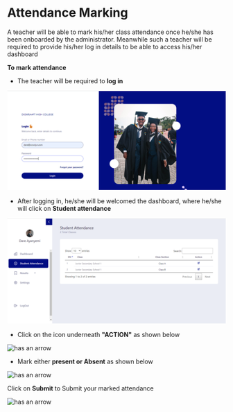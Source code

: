 # Attendance Marking

A teacher will be able to mark his/her class attendance once he/she has been onboarded by the administrator. Meanwhile such a teacher will be required to provide his/her log in details to be able to access his/her dashboard

**To mark attendance**
- The teacher will be required to **log in**

![has two graduate pictures](https://github.com/digikraaft/docs.scoolyn.com/blob/emma/teacher%20log%20in.png)

- After logging in, he/she will be welcomed the dashboard, where he/she will click on  **Student attendance**

![has a dashboard](https://github.com/digikraaft/docs.scoolyn.com/blob/emma/Teacher%20-%20mark%20attendace.png)

- Click on the icon underneath **"ACTION"** as shown below

![has an arrow]()

- Mark either **present or Absent** as shown below

![has an arrow]()

Click on **Submit** to Submit your marked attendance

![has an arrow]()
